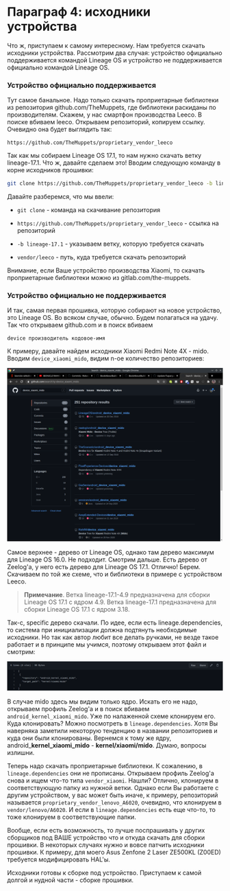  

# Параграф 4: исходники устройства

Что ж, приступаем к самому интересному. Нам требуется скачать исходники устройства. Рассмотрим два случая: устройство официально поддерживается командой Lineage OS и устройство не поддерживается официально командой Lineage OS.

### Устройство официально поддерживается

Тут самое банальное. Надо только скачать проприетарные библиотеки из репозитория github.com/TheMuppets, где библиотеки раскиданы по производителям. Скажем, у нас смартфон производства Leeco. В поиске вбиваем leeco. Открываем репозиторий, копируем ссылку. Очевидно она будет выглядить так:

```
https://github.com/TheMuppets/proprietary_vendor_leeco
```

Так как мы собираем Lineage OS 17.1, то нам нужно скачать ветку lineage-17.1. Что ж, давайте сделаем это! Вводим следующую команду в корне исходников прошивки:

```bash
git clone https://github.com/TheMuppets/proprietary_vendor_leeco -b lineage-17.1 vendor/leeco
```

Давайте разберемся, что мы ввели:

- `git clone` - команда на скачивание репозитория

- `https://github.com/TheMuppets/proprietary_vendor_leeco` - ссылка на репозиторий
- `-b lineage-17.1` - указываем ветку, которую требуется скачать
- `vendor/leeco` - путь, куда требуется скачать репозиторий

Внимание, если Ваше устройство производства Xiaomi, то скачать проприетарные библиотеки можно из gitlab.com/the-muppets.

### Устройство официально не поддерживается

И так, самая первая прошивка, которую собирают на новое устройство, это Lineage OS. Во всяком случае, обычно. Будем полагаться на удачу. Так что открываем github.com и в поиск вбиваем

```
device производитель кодовое-имя
```

К примеру, давайте найдем исходники Xiaomi Redmi Note 4X - mido. Вводим `device_xiaomi_mido`, видим n-ое количество репозиториев:

![GitHub Search](images/10.png)



Самое верхнее - дерево от Lineage OS, однако там дерево максимум для Lineage OS 16.0. Не подходит. Смотрим дальше. Есть дерево от Zeelog'а, у него есть дерево для Lineage OS 17.1. Отлично! Берем. Скачиваем по той же схеме, что и библиотеки в примере с устройством Leeco.

> **Примечание**. Ветка lineage-17.1-4.9 предназначена для сборки Lineage OS 17.1 с ядром 4.9. Ветка lineage-17.1 предназначена для сборки Lineage OS 17.1 с ядром 3.18.

Так-с, specific дерево скачали. По идее, если есть lineage.dependencies, то система при инициализации должна подтянуть необходимые исходники. Но так как автор любит все делать ручками, не везде такое работает и в принципе мы учимся, поэтому открываем этот файл и смотрим:

![lineage.dependencies](images/11.png)



В случае mido здесь мы видим только ядро. Искать его не надо, открываем профиль Zeelog'а и в поиск вбиваем `android_kernel_xiaomi_mido`. Уже по налаженной схеме клонируем его. Куда клонировать? Можно посмотреть в `lineage.dependencies`. Хотя Вы наверняка заметили некоторую тенденцию в названии репозиториев и куда они были клонированы. Вернемся к тому же ядру, android_**kernel_xiaomi_mido** - **kernel/xiaomi/mido**. Думаю, вопросы излишни. 

Теперь надо скачать проприетарные библиотеки. К сожалению, в `lineage.dependencies` они не прописаны. Открываем профиль Zeelog'а снова и ищем что-то типа `vendor_xiaomi`. Нашли? Отлично, клонируем в соответствующую папку из нужной ветки. Однако если Вы работаете с другим устройством, у вас может быть иначе, к примеру, репозиторий называется `proprietary_vendor_lenovo_A6020`, очевидно, что клонируем в `vendor/lenovo/A6020`. И если в `lineage.dependencies` есть еще что-то, то тоже клонируем в соответствующие папки.

Вообще, если есть возможность, то лучше поспрашивать у других сборщиков под ВАШЕ устройство что и откуда скачать для сборки прошивки. В некоторых случаях нужно и вовсе патчить исходники прошивки. К примеру, для моего Asus Zenfone 2 Laser ZE500KL (Z00ED) требуется модифицировать HAL'ы.

Исходники готовы к сборке под устройство. Приступаем к самой долгой и нудной части - сборке прошивки.

